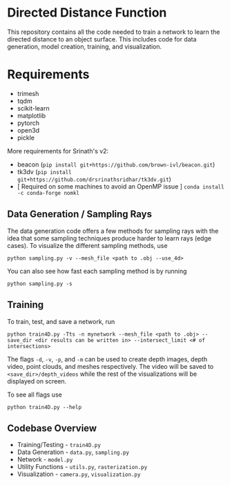 
# Directed Distance Function

This repository contains all the code needed to train a network to learn the directed distance to an object surface. This includes code for data generation, model creation, training, and visualization.

# Requirements

- trimesh
- tqdm
- scikit-learn
- matplotlib
- pytorch
- open3d
- pickle

More requirements for Srinath's v2:

- beacon (`pip install git+https://github.com/brown-ivl/beacon.git`)
- tk3dv (`pip install git+https://github.com/drsrinathsridhar/tk3dv.git`)
- [ Required on some machines to avoid an OpenMP issue ] `conda install -c conda-forge nomkl`


## Data Generation / Sampling Rays

The data generation code offers a few methods for sampling rays with the idea that some sampling techniques produce harder to learn rays (edge cases). To visualize the different sampling methods, use

`python sampling.py -v --mesh_file <path to .obj --use_4d>`

You can also see how fast each sampling method is by running

`python sampling.py -s`

## Training

To train, test, and save a network, run

`python train4D.py -Tts -n mynetwork --mesh_file <path to .obj> --save_dir <dir results can be written in> --intersect_limit <# of intersections>`

The flags `-d`, `-v`, `-p`, and `-m` can be used to create depth images, depth video, point clouds, and meshes respectively. The video will be saved to `<save_dir>/depth_videos` while the rest of the visualizations will be displayed on screen.

To see all flags use

`python train4D.py --help`

## Codebase Overview

* Training/Testing - `train4D.py`
* Data Generation - `data.py`, `sampling.py`
* Network - `model.py`
* Utility Functions - `utils.py`, `rasterization.py`
* Visualization - `camera.py`, `visualization.py`

